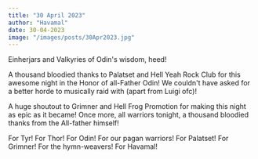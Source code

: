 ```yaml
---
title: "30 April 2023"
author: "Havamal"
date: 30-04-2023
image: "/images/posts/30Apr2023.jpg"
---
```


Einherjars and Valkyries of Odin's wisdom,  heed!

A thousand bloodied thanks to Palatset and Hell Yeah Rock Club for this awesome night in the Honor of all-Father Odin! We couldn't have asked for a better horde to musically raid with (apart from Luigi ofc)!

A huge shoutout to Grimner and Hell Frog Promotion for making this night as epic as it became! Once more, all warriors tonight, a thousand bloodied thanks from the All-father himself!

For Tyr! For Thor! For Odin! For our pagan warriors! For Palatset! For Grimner! For the hymn-weavers! For Havamal!